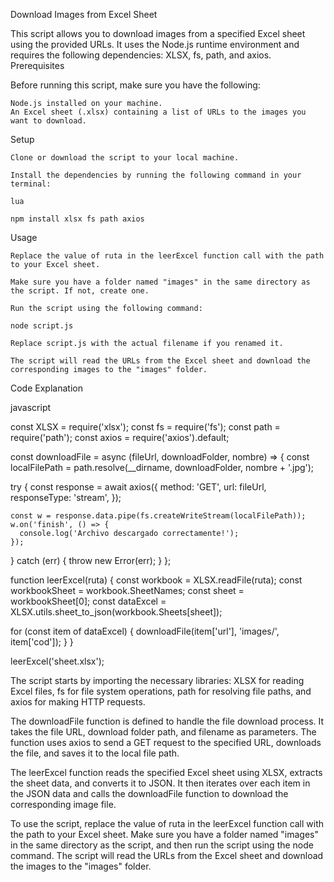 Download Images from Excel Sheet

This script allows you to download images from a specified Excel sheet using the provided URLs. It uses the Node.js runtime environment and requires the following dependencies: XLSX, fs, path, and axios.
Prerequisites

Before running this script, make sure you have the following:

    Node.js installed on your machine.
    An Excel sheet (.xlsx) containing a list of URLs to the images you want to download.

Setup

    Clone or download the script to your local machine.

    Install the dependencies by running the following command in your terminal:

    lua

    npm install xlsx fs path axios

Usage

    Replace the value of ruta in the leerExcel function call with the path to your Excel sheet.

    Make sure you have a folder named "images" in the same directory as the script. If not, create one.

    Run the script using the following command:

    node script.js

    Replace script.js with the actual filename if you renamed it.

    The script will read the URLs from the Excel sheet and download the corresponding images to the "images" folder.

Code Explanation

javascript

const XLSX = require('xlsx');
const fs = require('fs');
const path = require('path');
const axios = require('axios').default;

const downloadFile = async (fileUrl, downloadFolder, nombre) => {
  const localFilePath = path.resolve(__dirname, downloadFolder, nombre + '.jpg');

  try {
    const response = await axios({
      method: 'GET',
      url: fileUrl,
      responseType: 'stream',
    });

    const w = response.data.pipe(fs.createWriteStream(localFilePath));
    w.on('finish', () => {
      console.log('Archivo descargado correctamente!');
    });
  } catch (err) {
    throw new Error(err);
  }
};

function leerExcel(ruta) {
  const workbook = XLSX.readFile(ruta);
  const workbookSheet = workbook.SheetNames;
  const sheet = workbookSheet[0];
  const dataExcel = XLSX.utils.sheet_to_json(workbook.Sheets[sheet]);

  for (const item of dataExcel) {
    downloadFile(item['url'], 'images/', item['cod']);
  }
}

leerExcel('sheet.xlsx');

The script starts by importing the necessary libraries: XLSX for reading Excel files, fs for file system operations, path for resolving file paths, and axios for making HTTP requests.

The downloadFile function is defined to handle the file download process. It takes the file URL, download folder path, and filename as parameters. The function uses axios to send a GET request to the specified URL, downloads the file, and saves it to the local file path.

The leerExcel function reads the specified Excel sheet using XLSX, extracts the sheet data, and converts it to JSON. It then iterates over each item in the JSON data and calls the downloadFile function to download the corresponding image file.

To use the script, replace the value of ruta in the leerExcel function call with the path to your Excel sheet. Make sure you have a folder named "images" in the same directory as the script, and then run the script using the node command. The script will read the URLs from the Excel sheet and download the images to the "images" folder.
